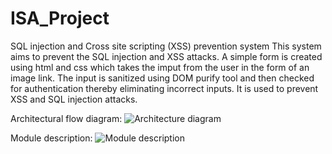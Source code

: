 # ISA_Project
SQL injection and Cross site scripting (XSS) prevention system
This system aims to prevent the SQL injection and XSS attacks. 
A simple form is created using html and css which takes the imput from the user in the form of an image link. 
The input is sanitized using DOM purify tool and then checked for authentication thereby eliminating incorrect inputs.
It is used to prevent XSS and SQL injection attacks.

Architectural flow diagram:
![Architecture diagram](https://github.com/AditiRP/ISA_Project/assets/116419785/9fe3837a-60f5-4210-b04f-0c3db4ea3765)

Module description:
![Module description](https://github.com/AditiRP/ISA_Project/assets/116419785/58725c25-166c-4faf-a3eb-15ed3e1f94f6)


